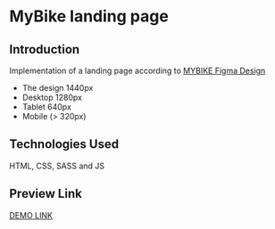 # MyBike landing page

## Introduction

Implementation of a landing page according to [MYBIKE Figma Design](https://www.figma.com/file/NZQAIydtHo5QkINyGLHNcq/BIKE-New-Version?node-id=0%3A1)

- The design 1440px
- Desktop 1280px
- Tablet 640px
- Mobile (> 320px)

## Technologies Used

HTML, CSS, SASS and JS

## Preview Link

  [DEMO LINK](https://nurdanokcu.github.io/layout_miami/)
